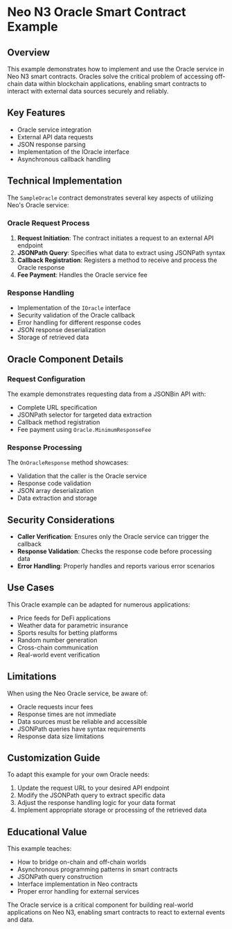 # Neo N3 Oracle Smart Contract Example

## Overview
This example demonstrates how to implement and use the Oracle service in Neo N3 smart contracts. Oracles solve the critical problem of accessing off-chain data within blockchain applications, enabling smart contracts to interact with external data sources securely and reliably.

## Key Features
- Oracle service integration
- External API data requests
- JSON response parsing
- Implementation of the IOracle interface
- Asynchronous callback handling

## Technical Implementation
The `SampleOracle` contract demonstrates several key aspects of utilizing Neo's Oracle service:

### Oracle Request Process
1. **Request Initiation**: The contract initiates a request to an external API endpoint
2. **JSONPath Query**: Specifies what data to extract using JSONPath syntax
3. **Callback Registration**: Registers a method to receive and process the Oracle response
4. **Fee Payment**: Handles the Oracle service fee

### Response Handling
- Implementation of the `IOracle` interface
- Security validation of the Oracle callback
- Error handling for different response codes
- JSON response deserialization
- Storage of retrieved data

## Oracle Component Details

### Request Configuration
The example demonstrates requesting data from a JSONBin API with:
- Complete URL specification
- JSONPath selector for targeted data extraction
- Callback method registration
- Fee payment using `Oracle.MinimumResponseFee`

### Response Processing
The `OnOracleResponse` method showcases:
- Validation that the caller is the Oracle service
- Response code validation
- JSON array deserialization
- Data extraction and storage

## Security Considerations
- **Caller Verification**: Ensures only the Oracle service can trigger the callback
- **Response Validation**: Checks the response code before processing data
- **Error Handling**: Properly handles and reports various error scenarios

## Use Cases
This Oracle example can be adapted for numerous applications:
- Price feeds for DeFi applications
- Weather data for parametric insurance
- Sports results for betting platforms
- Random number generation
- Cross-chain communication
- Real-world event verification

## Limitations
When using the Neo Oracle service, be aware of:
- Oracle requests incur fees
- Response times are not immediate
- Data sources must be reliable and accessible
- JSONPath queries have syntax requirements
- Response data size limitations

## Customization Guide
To adapt this example for your own Oracle needs:
1. Update the request URL to your desired API endpoint
2. Modify the JSONPath query to extract specific data
3. Adjust the response handling logic for your data format
4. Implement appropriate storage or processing of the retrieved data

## Educational Value
This example teaches:
- How to bridge on-chain and off-chain worlds
- Asynchronous programming patterns in smart contracts
- JSONPath query construction
- Interface implementation in Neo contracts
- Proper error handling for external services

The Oracle service is a critical component for building real-world applications on Neo N3, enabling smart contracts to react to external events and data.
